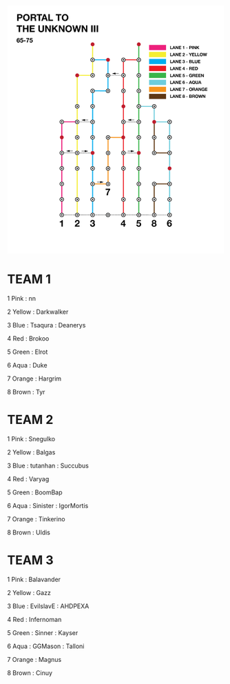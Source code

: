 ![UnknownIII](assets/Unknown3.png)

# TEAM 1

1 Pink
: nn

2 Yellow
: Darkwalker

3 Blue 
: Tsaqura 
: Deanerys

4 Red 
: Brokoo

5 Green 
: Elrot

6 Aqua 
: Duke

7 Orange
: Hargrim

8 Brown
: Tyr

# TEAM 2

1 Pink
: Snegulko

2 Yellow
: Balgas

3 Blue 
: tutanhan 
: Succubus

4 Red 
: Varyag

5 Green 
: BoomBap

6 Aqua 
: Sinister
: IgorMortis

7 Orange
: Tinkerino

8 Brown
: Uldis


# TEAM 3

1 Pink
: Balavander 

2 Yellow
: Gazz

3 Blue 
: EvilslavE 
: AHDPEXA

4 Red 
: Infernoman 

5 Green 
: Sinner
: Kayser

6 Aqua 
: GGMason
: Talloni

7 Orange
: Magnus

8 Brown
: Cinuy
